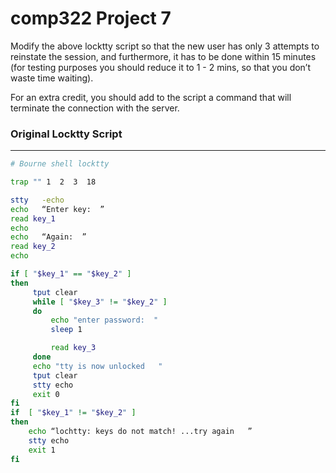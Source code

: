 # comp322 Project 7

Modify the above locktty script so that the new user has only 3 attempts to reinstate the session, and furthermore, it has to be done within 15 minutes (for testing purposes you should reduce it to 1 - 2 mins, so that you don’t waste time waiting).


For an extra credit, you should add to the script a command that will terminate the connection with the server.

### Original Locktty Script 
---
 ```bash
 # Bourne shell locktty

trap "" 1  2  3  18

stty   -echo
echo   “Enter key:  ”
read key_1
echo
echo   “Again:  ”
read key_2
echo

if [ "$key_1" == "$key_2" ]
then
      tput clear
      while [ "$key_3" != "$key_2" ]
      do
          echo "enter password:  "
          sleep 1

          read key_3
      done
      echo "tty is now unlocked   "
      tput clear
      stty echo
      exit 0
fi
if  [ "$key_1" != "$key_2" ]
then
     echo “lochtty: keys do not match! ...try again   ”
     stty echo
     exit 1
fi
```